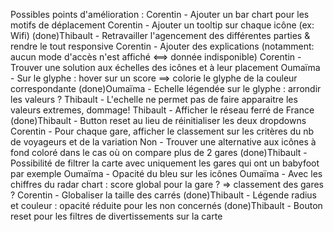 Possibles points d'amélioration :
Corentin - Ajouter un bar chart pour les motifs de déplacement
Corentin - Ajouter un tooltip sur chaque icône (ex: Wifi)
(done)Thibault - Retravailler l'agencement des différentes parties & rendre le tout responsive
Corentin - Ajouter des explications (notamment: aucun mode d'accès n'est affiché <==> donnée indisponible)
Corentin - Trouver une solution aux échelles des icônes et à leur placement
Oumaïma - Sur le glyphe : hover sur un score ==> colorie le glyphe de la couleur correspondante
(done)Oumaïma - Echelle légendée sur le glyphe : arrondir les valeurs ?
Thibault - L'echelle ne permet pas de faire apparaitre les valeurs extremes, dommage!
Thibault - Afficher le réseau ferré de France
(done)Thibault - Button reset au lieu de réinitialiser les deux dropdowns
Corentin - Pour chaque gare, afficher le classement sur les critères du nb de voyageurs et de la variation
Non - Trouver une alternative aux icônes à fond coloré dans le cas où on compare plus de 2 gares
(done)Thibault - Possibilité de filtrer la carte avec uniquement les gares qui ont un babyfoot par exemple
Oumaïma - Opacité du bleu sur les icônes
Oumaïma - Avec les chiffres du radar chart : score global pour la gare ? => classement des gares ?
Corentin - Globaliser la taille des carrés
(done)Thibault - Légende radius et couleur : opacité réduite pour les non concernés
(done)Thibault - Bouton reset pour les filtres de divertissements sur la carte